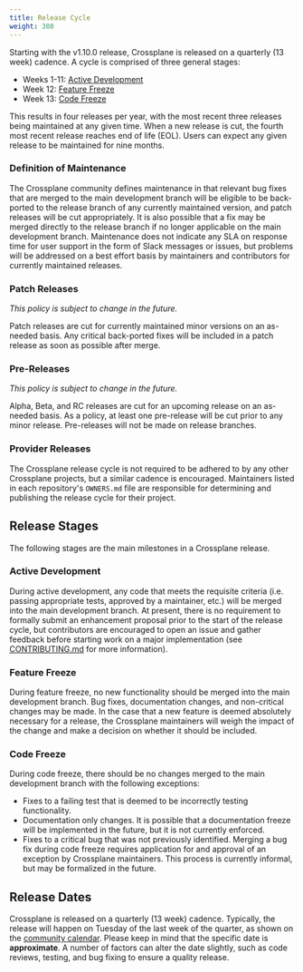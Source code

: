 ```yaml
---
title: Release Cycle
weight: 308
---
```


Starting with the v1.10.0 release, Crossplane is released on a quarterly (13
week) cadence. A cycle is comprised of three general stages:

- Weeks 1-11: [Active Development]
- Week 12: [Feature Freeze]
- Week 13: [Code Freeze]

This results in four releases per year, with the most recent three releases
being maintained at any given time. When a new release is cut, the fourth most
recent release reaches end of life (EOL). Users can expect any given release to
be maintained for nine months.

### Definition of Maintenance

The Crossplane community defines maintenance in that relevant bug fixes that are
merged to the main development branch will be eligible to be back-ported to the
release branch of any currently maintained version, and patch releases will be
cut appropriately. It is also possible that a fix may be merged directly to the
release branch if no longer applicable on the main development branch.
Maintenance does not indicate any SLA on response time for user support in the
form of Slack messages or issues, but problems will be addressed on a best
effort basis by maintainers and contributors for currently maintained releases.

### Patch Releases

_This policy is subject to change in the future._

Patch releases are cut for currently maintained minor versions on an as-needed
basis. Any critical back-ported fixes will be included in a patch release as
soon as possible after merge.

### Pre-Releases

_This policy is subject to change in the future._

Alpha, Beta, and RC releases are cut for an upcoming release on an as-needed
basis. As a policy, at least one pre-release will be cut prior to any minor
release. Pre-releases will not be made on release branches.

### Provider Releases

The Crossplane release cycle is not required to be adhered to by any other
Crossplane projects, but a similar cadence is encouraged. Maintainers listed in
each repository's `OWNERS.md` file are responsible for determining and
publishing the release cycle for their project.

## Release Stages

The following stages are the main milestones in a Crossplane release.

### Active Development

During active development, any code that meets the requisite criteria (i.e.
passing appropriate tests, approved by a maintainer, etc.) will be merged into
the main development branch. At present, there is no requirement to formally
submit an enhancement proposal prior to the start of the release cycle, but
contributors are encouraged to open an issue and gather feedback before starting
work on a major implementation (see [CONTRIBUTING.md] for more information).

### Feature Freeze

During feature freeze, no new functionality should be merged into the main
development branch. Bug fixes, documentation changes, and non-critical changes
may be made. In the case that a new feature is deemed absolutely necessary for a
release, the Crossplane maintainers will weigh the impact of the change and make
a decision on whether it should be included. 

### Code Freeze

During code freeze, there should be no changes merged to the main development
branch with the following exceptions:
- Fixes to a failing test that is deemed to be incorrectly testing
  functionality.
- Documentation only changes. It is possible that a documentation freeze will be
  implemented in the future, but it is not currently enforced.
- Fixes to a critical bug that was not previously identified. Merging a bug fix
  during code freeze requires application for and approval of an exception by
  Crossplane maintainers. This process is currently informal, but may be
  formalized in the future.

## Release Dates

Crossplane is released on a quarterly (13 week) cadence. Typically, the release
will happen on Tuesday of the last week of the quarter, as shown on the
[community calendar][community calendar]. Please keep in mind that the specific
date is **approximate**. A number of factors can alter the date slightly, such
as code reviews, testing, and bug fixing to ensure a quality release.

<!-- Named links -->

[Active Development]: #active-development
[Feature Freeze]: #feature-freeze
[Code Freeze]: #code-freeze
[CONTRIBUTING.md]: https://github.com/crossplane/crossplane/blob/master/CONTRIBUTING.md
[community calendar]: https://calendar.google.com/calendar/embed?src=c_2cdn0hs9e2m05rrv1233cjoj1k%40group.calendar.google.com
